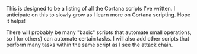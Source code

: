 This is designed to be a listing of all the Cortana scripts I've written.  I anticipate on this to slowly grow as I learn more on Cortana scripting.  Hope it helps!

There will probably be many "basic" scripts that automate small operations, so I (or others) can automate certain tasks.  I will also add other scripts that perform many tasks within the same script as I see the attack chain.
